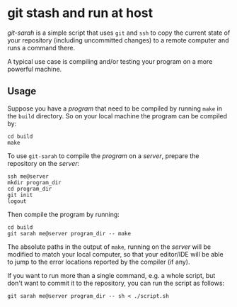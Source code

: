 # git stash and run at host

*git-sarah* is a simple script that uses `git` and `ssh` to copy the
current state of your repository (including uncommitted changes) to a
remote computer and runs a command there.

A typical use case is compiling and/or testing your program on a more
powerful machine.

## Usage

Suppose you have a *program* that need to be compiled by running
`make` in the `build` directory. So on your local machine the program
can be compiled by:

    cd build
    make

To use `git-sarah` to compile the *program* on a *server*, prepare the
repository on the *server*:

    ssh me@server
    mkdir program_dir
    cd program_dir
    git init
    logout

Then compile the program by running:

    cd build
    git sarah me@server program_dir -- make

The absolute paths in the output of `make`, running on the *server*
will be modified to match your local computer, so that your editor/IDE
will be able to jump to the error locations reported by the compiler
(if any).

If you want to run more than a single command, e.g. a whole script,
but don't want to commit it to the repository, you can run the script
as follows:

    git sarah me@server program_dir -- sh < ./script.sh
